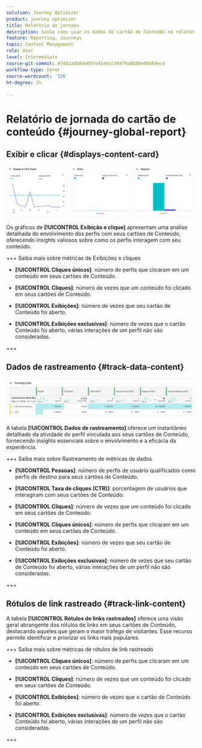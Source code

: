 ```yaml
---
solution: Journey Optimizer
product: journey optimizer
title: Relatório de jornada
description: Saiba como usar os dados do cartão de Conteúdo no relatório de jornada
feature: Reporting, Journeys
topic: Content Management
role: User
level: Intermediate
source-git-commit: 47482adb84e05fe41eb1c50479a8b50e00469ec4
workflow-type: tm+mt
source-wordcount: '326'
ht-degree: 2%

---
```


# Relatório de jornada do cartão de conteúdo {#journey-global-report}

## Exibir e clicar {#displays-content-card}

![](assets/content-card-jo-display.png)

Os gráficos de **[!UICONTROL Exibição e clique]** apresentam uma análise detalhada do envolvimento dos perfis com seus cartões de Conteúdo, oferecendo insights valiosos sobre como os perfis interagem com seu conteúdo.

+++ Saiba mais sobre métricas de Exibições e cliques

* **[!UICONTROL Cliques únicos]**: número de perfis que clicaram em um conteúdo em seus cartões de Conteúdo.

* **[!UICONTROL Cliques]**: número de vezes que um conteúdo foi clicado em seus cartões de Conteúdo.

* **[!UICONTROL Exibições]**: número de vezes que seu cartão de Conteúdo foi aberto.

* **[!UICONTROL Exibições exclusivas]**: número de vezes que o cartão Conteúdo foi aberto, várias interações de um perfil não são consideradas.

+++

## Dados de rastreamento {#track-data-content}

![](assets/code-based-tracking-data.png)

A tabela **[!UICONTROL Dados de rastreamento]** oferece um instantâneo detalhado da atividade do perfil vinculada aos seus cartões de Conteúdo, fornecendo insights essenciais sobre o envolvimento e a eficácia da experiência.

+++ Saiba mais sobre Rastreamento de métricas de dados

* **[!UICONTROL Pessoas]**: número de perfis de usuário qualificados como perfis de destino para seus cartões de Conteúdo.

* **[!UICONTROL Taxa de cliques (CTR)]**: porcentagem de usuários que interagiram com seus cartões de Conteúdo.

* **[!UICONTROL Cliques]**: número de vezes que um conteúdo foi clicado em seus cartões de Conteúdo.

* **[!UICONTROL Cliques únicos]**: número de perfis que clicaram em um conteúdo em seus cartões de Conteúdo.

* **[!UICONTROL Exibições]**: número de vezes que seu cartão de Conteúdo foi aberto.

* **[!UICONTROL Exibições exclusivas]**: número de vezes que seu cartão de Conteúdo foi aberto, várias interações de um perfil não são consideradas.

+++

## Rótulos de link rastreado {#track-link-content}

A tabela **[!UICONTROL Rótulos de links rastreados]** oferece uma visão geral abrangente dos rótulos de links em seus cartões de Conteúdo, destacando aqueles que geram o maior tráfego de visitantes. Esse recurso permite identificar e priorizar os links mais populares.

+++ Saiba mais sobre métricas de rótulos de link rastreado

* **[!UICONTROL Cliques únicos]**: número de perfis que clicaram em um conteúdo em seus cartões de Conteúdo.

* **[!UICONTROL Cliques]**: número de vezes que um conteúdo foi clicado em seus cartões de Conteúdo.

* **[!UICONTROL Exibições]**: número de vezes que o cartão de Conteúdo foi aberto.

* **[!UICONTROL Exibições exclusivas]**: número de vezes que o cartão Conteúdo foi aberto, várias interações de um perfil não são consideradas.

+++
